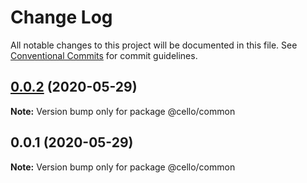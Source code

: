 # Change Log

All notable changes to this project will be documented in this file.
See [Conventional Commits](https://conventionalcommits.org) for commit guidelines.

## [0.0.2](https://github.com/oldcook/cello/compare/@cello/common@0.0.1...@cello/common@0.0.2) (2020-05-29)

**Note:** Version bump only for package @cello/common





## 0.0.1 (2020-05-29)

**Note:** Version bump only for package @cello/common
